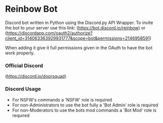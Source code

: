 # Reinbow Bot
Discord bot written in Python using the Discord.py API Wrapper.
To invite the bot to your server use this link:
(https://bot.discord.io/reinbow) or (https://discordapp.com/oauth2/authorize?client_id=314063363929931777&scope=bot&permissions=2146958591)

When adding it give it full permissions given in the OAuth to have the bot work properly.

### Official Discord
(https://discord.io/doorsquad)
### Discord Usage
* For NSFW's commands a 'NSFW' role is required
* For non-Administrators to use the bot fully a 'Bot Admin' role is required
* For non-Moderators to use the bots mod commands a 'Bot Mod' role is required
